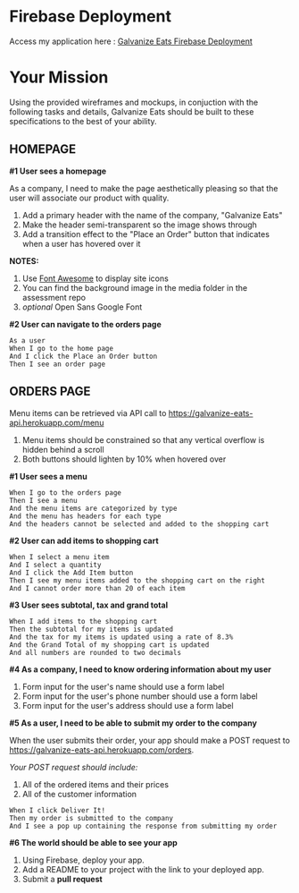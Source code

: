 # Firebase Deployment
Access my application here : [Galvanize Eats Firebase Deployment](https://galvanizeeats-5aa03.firebaseapp.com/order.html)

# Your Mission

Using the provided wireframes and mockups, in conjuction with the following tasks
and details, Galvanize Eats should be built to these specifications to the best
of your ability.

## HOMEPAGE

__#1 User sees a homepage__

As a company, I need to make the page aesthetically pleasing so that the user will associate our product with quality.

1. Add a primary header with the name of the company, "Galvanize Eats"
2. Make the header semi-transparent so the image shows through
3. Add a transition effect to the "Place an Order" button that indicates when a user has hovered over it

__NOTES:__

1. Use [Font Awesome](http://fontawesome.io/icons/) to display site icons
2. You can find the background image in the media folder in the assessment repo
3. _optional_ Open Sans Google Font

__#2 User can navigate to the orders page__

```
As a user
When I go to the home page
And I click the Place an Order button
Then I see an order page
```

## ORDERS PAGE

Menu items can be retrieved via API call to  https://galvanize-eats-api.herokuapp.com/menu

1. Menu items should be constrained so that any vertical overflow is hidden behind a scroll
2. Both buttons should lighten by 10% when hovered over

__#1 User sees a menu__

```
When I go to the orders page
Then I see a menu
And the menu items are categorized by type
And the menu has headers for each type
And the headers cannot be selected and added to the shopping cart
```

__#2 User can add items to shopping cart__

```
When I select a menu item
And I select a quantity
And I click the Add Item button
Then I see my menu items added to the shopping cart on the right
And I cannot order more than 20 of each item
```

__#3 User sees subtotal, tax and grand total__

```
When I add items to the shopping cart
Then the subtotal for my items is updated
And the tax for my items is updated using a rate of 8.3%
And the Grand Total of my shopping cart is updated
And all numbers are rounded to two decimals
```

__#4 As a company, I need to know ordering information about my user__

1. Form input for the user's name should use a form label
2. Form input for the user's phone number should use a form label
3. Form input for the user's address should use a form label

__#5 As a user, I need to be able to submit my order to the company__

When the user submits their order, your app should make a POST request to
https://galvanize-eats-api.herokuapp.com/orders.

_Your POST request should include:_

1. All of the ordered items and their prices
2. All of the customer information

```
When I click Deliver It!
Then my order is submitted to the company
And I see a pop up containing the response from submitting my order
```

__#6 The world should be able to see your app__

1. Using Firebase, deploy your app.
2. Add a README to your project with the link to your deployed app.
3. Submit a __pull request__
